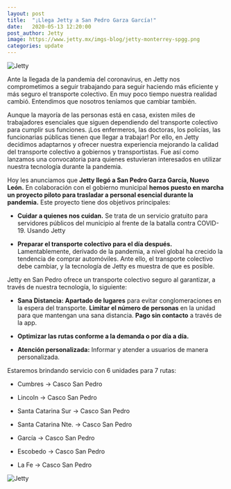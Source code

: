 ```yaml
---
layout: post
title:  "¡Llega Jetty a San Pedro Garza García!"
date:   2020-05-13 12:20:00
post_author: Jetty
image: https://www.jetty.mx/imgs-blog/jetty-monterrey-spgg.png
categories: update
---
```

![Jetty]({{site.baseurl}}/imgs-blog/jetty-monterrey-spgg.png)

Ante la llegada de la pandemia del coronavirus, en Jetty nos comprometimos a seguir trabajando para seguir haciendo más eficiente y más seguro el transporte colectivo. En muy poco tiempo nuestra realidad cambió. Entendimos que nosotros teníamos que cambiar también.

Aunque la mayoría de las personas está en casa, existen miles de trabajadores esenciales que siguen dependiendo del transporte colectivo para cumplir sus funciones. ¡Los enfermeros, las doctoras, los policías, las funcionarias públicas tienen que llegar a trabajar! Por ello, en Jetty decidimos adaptarnos y ofrecer nuestra experiencia mejorando la calidad del transporte colectivo a gobiernos y transportistas.  Fue así como lanzamos una convocatoria para quienes estuvieran interesados en utilizar nuestra tecnología durante la pandemia.

Hoy les anunciamos que <b>Jetty llegó a San Pedro Garza García, Nuevo León.</b> En colaboración con el gobierno municipal <b>hemos puesto en marcha un proyecto piloto para trasladar a personal esencial durante la pandemia.</b> Este proyecto tiene dos objetivos principales:

<ul>
  <li><p><b>Cuidar a quienes nos cuidan.</b> Se trata de un servicio gratuito para servidores públicos del municipio al frente de la batalla contra COVID-19. Usando Jetty </p></li>
  <li><p><b>Preparar el transporte colectivo para el día después.</b> Lamentablemente, derivado de la pandemia, a nivel global ha crecido la tendencia de comprar automóviles. Ante ello, el transporte colectivo debe cambiar, y la tecnología de Jetty es muestra de que es posible.</p></li>
</ul>

Jetty en San Pedro ofrece un transporte colectivo seguro al garantizar, a través de nuestra tecnología, lo siguiente:

<ul>
  <li><p><b>Sana Distancia: Apartado de lugares</b> para evitar conglomeraciones en la espera del transporte. <b>Limitar el número de personas</b> en la unidad para que mantengan una sana distancia. <b>Pago sin contacto</b> a través de la app.</p></li>
  <li><p><b>Optimizar las rutas conforme a la demanda o por día a día. </b></p></li>
  <li><p><b>Atención personalizada:</b> Informar y atender a usuarios de manera personalizada.</p></li>
</ul>

Estaremos brindando servicio con 6 unidades para 7 rutas:

<div class="row">
  <ul>
    <div class="col-md-6">
      <li><p>Cumbres -> Casco San Pedro</p></li>
      <li><p>Lincoln -> Casco San Pedro</p></li>
      <li><p>Santa Catarina Sur -> Casco San Pedro</p></li>
      <li><p>Santa Catarina Nte. -> Casco San Pedro</p></li>
    </div>
    <div class="col-md-6">
      <li><p>García -> Casco San Pedro</p></li>
      <li><p>Escobedo -> Casco San Pedro</p></li>
      <li><p>La Fe -> Casco San Pedro</p></li>
    </div>
  </ul>
</div>

![Jetty]({{site.baseurl}}/imgs-blog/Jetty-Rutas-MTY.png)